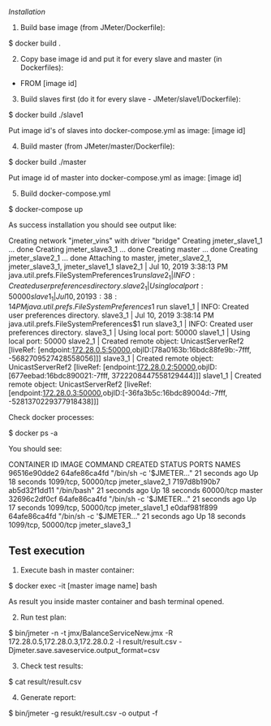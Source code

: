 *Installation*


1. Build base image (from JMeter/Dockerfile):

$ docker build .

2. Copy base image id and put it for every slave and master (in Dockerfiles):

- FROM [image id]

3. Build slaves first (do it for every slave - JMeter/slave1/Dockerfile):

$ docker build ./slave1

Put image id's of slaves into docker-compose.yml as image: [image id]

4. Build master (from JMeter/master/Dockerfile):

$ docker build ./master

Put image id of master into docker-compose.yml as image: [image id]

5. Build docker-compose.yml

$ docker-compose up


As success installation you should see output like:

Creating network "jmeter_vins" with driver "bridge"
Creating jmeter_slave1_1 ... done
Creating jmeter_slave3_1 ... done
Creating master          ... done
Creating jmeter_slave2_1 ... done
Attaching to master, jmeter_slave2_1, jmeter_slave3_1, jmeter_slave1_1
slave2_1  | Jul 10, 2019 3:38:13 PM java.util.prefs.FileSystemPreferences$1 run
slave2_1  | INFO: Created user preferences directory.
slave2_1  | Using local port: 50000
slave1_1  | Jul 10, 2019 3:38:14 PM java.util.prefs.FileSystemPreferences$1 run
slave1_1  | INFO: Created user preferences directory.
slave3_1  | Jul 10, 2019 3:38:14 PM java.util.prefs.FileSystemPreferences$1 run
slave3_1  | INFO: Created user preferences directory.
slave3_1  | Using local port: 50000
slave1_1  | Using local port: 50000
slave2_1  | Created remote object: UnicastServerRef2 [liveRef: [endpoint:[172.28.0.5:50000](local),objID:[78a0163b:16bdc88fe9b:-7fff, -5682709527428558056]]]
slave3_1  | Created remote object: UnicastServerRef2 [liveRef: [endpoint:[172.28.0.2:50000](local),objID:[677eebad:16bdc890021:-7fff, 3722208447558129444]]]
slave1_1  | Created remote object: UnicastServerRef2 [liveRef: [endpoint:[172.28.0.3:50000](local),objID:[-36fa3b5c:16bdc89004d:-7fff, -5281370229377918438]]]


Check docker processes:

$ docker ps -a

You should see:

CONTAINER ID        IMAGE               COMMAND                  CREATED             STATUS              PORTS                 NAMES
96516e90dde2        64afe86ca4fd        "/bin/sh -c '$JMETER…"   21 seconds ago      Up 18 seconds       1099/tcp, 50000/tcp   jmeter_slave2_1
7197d8b190b7        ab5d32f1dd11        "/bin/bash"              21 seconds ago      Up 18 seconds       60000/tcp             master
32696c2df0cf        64afe86ca4fd        "/bin/sh -c '$JMETER…"   21 seconds ago      Up 17 seconds       1099/tcp, 50000/tcp   jmeter_slave1_1
e0daf981f899        64afe86ca4fd        "/bin/sh -c '$JMETER…"   21 seconds ago      Up 18 seconds       1099/tcp, 50000/tcp   jmeter_slave3_1

Test execution
---------------

1. Execute bash in master container:

$ docker exec -it [master image name] bash

As result you inside master container and bash terminal opened.

2. Run test plan:

$ bin/jmeter -n -t jmx/BalanceServiceNew.jmx -R 172.28.0.5,172.28.0.3,172.28.0.2 -l result/result.csv -Djmeter.save.saveservice.output_format=csv

3. Check test results:

$ cat result/result.csv

4. Generate report:

$ bin/jmeter -g resukt/result.csv -o output -f

